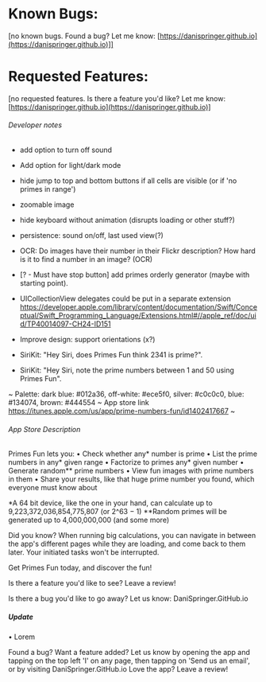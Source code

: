 # Known Bugs:
[no known bugs. Found a bug? Let me know: [https://danispringer.github.io](https://danispringer.github.io)]]


# Requested Features:

[no requested features. Is there a feature you'd like? Let me know: [https://danispringer.github.io](https://danispringer.github.io)]


###### Developer notes

- add option to turn off sound
- Add option for light/dark mode
- hide jump to top and bottom buttons if all cells are visible (or if 'no primes in range')
- zoomable image
- hide keyboard without animation (disrupts loading or other stuff?)
- persistence: sound on/off, last used view(?)
- OCR: Do images have their number in their Flickr description? How hard is it to find a number in an image? (OCR)
- [? - Must have stop button] add primes orderly generator (maybe with starting point).

- UICollectionView delegates could be put in a separate extension
https://developer.apple.com/library/content/documentation/Swift/Conceptual/Swift_Programming_Language/Extensions.html#//apple_ref/doc/uid/TP40014097-CH24-ID151
- Improve design:
  support orientations (x?)
- SiriKit: "Hey Siri, does Primes Fun think 2341 is prime?".
- SiriKit: "Hey Siri, note the prime numbers between 1 and 50 using Primes Fun".

~
Palette: dark blue: #012a36, off-white: #ece5f0, silver: #c0c0c0, blue: #134074, brown: #444554
~
App store link https://itunes.apple.com/us/app/prime-numbers-fun/id1402417667
~


###### App Store Description
Primes Fun lets you:
• Check whether any* number is prime
• List the prime numbers in any* given range
• Factorize to primes any* given number
• Generate random** prime numbers
• View fun images with prime numbers in them
• Share your results, like that huge prime number you found, which everyone must know about

\*A 64 bit device, like the one in your hand, can calculate up to 9,223,372,036,854,775,807 (or 2^63 − 1)
\*\*Random primes will be generated up to 4,000,000,000 (and some more)

Did you know? When running big calculations, you can navigate in between the app's different pages while they are loading, and come back to them later. Your initiated tasks won't be interrupted.

Get Primes Fun today, and discover the fun!

Is there a feature you'd like to see? Leave a review!

Is there a bug you'd like to go away? Let us know: DaniSpringer.GitHub.io


##### Update

• Lorem

Found a bug? Want a feature added? Let us know by opening the app and tapping on the top left 'I' on any page, then tapping on 'Send us an email', or by visiting DaniSpringer.GitHub.io
Love the app? Leave a review!